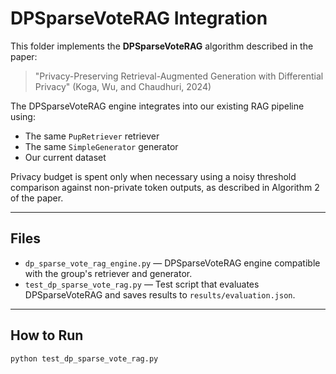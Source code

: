 # DPSparseVoteRAG Integration

This folder implements the **DPSparseVoteRAG** algorithm described in the paper:

> "Privacy-Preserving Retrieval-Augmented Generation with Differential Privacy" (Koga, Wu, and Chaudhuri, 2024)

The DPSparseVoteRAG engine integrates into our existing RAG pipeline using:
- The same `PupRetriever` retriever
- The same `SimpleGenerator` generator
- Our current dataset

Privacy budget is spent only when necessary using a noisy threshold comparison against non-private token outputs, as described in Algorithm 2 of the paper.

---

## Files

- `dp_sparse_vote_rag_engine.py` — DPSparseVoteRAG engine compatible with the group's retriever and generator.
- `test_dp_sparse_vote_rag.py` — Test script that evaluates DPSparseVoteRAG and saves results to `results/evaluation.json`.

---

## How to Run

```bash
python test_dp_sparse_vote_rag.py
